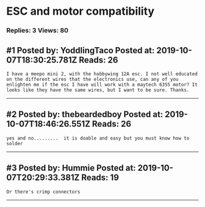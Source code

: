 # ESC and motor compatibility

### Replies: 3 Views: 80

## \#1 Posted by: YoddlingTaco Posted at: 2019-10-07T18:30:25.781Z Reads: 26

```
I have a meepo mini 2, with the hobbywing 12A esc. I not well educated on the different wires that the electronics use, can any of you enlighten me if the esc I have will work with a maytech 6355 motor? It looks like they have the same wires, but I want to be sure. Thanks.
```

---
## \#2 Posted by: thebeardedboy Posted at: 2019-10-07T18:46:26.551Z Reads: 26

```
yes and no.........  it is doable and easy but you must know how to solder
```

---
## \#3 Posted by: Hummie Posted at: 2019-10-07T20:29:33.381Z Reads: 19

```
Or there's crimp connectors
```

---
